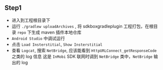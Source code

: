 
## Step1

* 进入到工程根目录下
* 运行 `./gradlew uploadArchives` , 将 sdkboxgradleplugin 工程打包，在根目录 `repo` 下生成 maven 插件本地仓库
* `Android Studio` 中调试运行
* 点击 `Load Insterstitial`, `Show Insterstitial`
* 查看 `Logcat`, 搜索 `NetBridge`, 应该能看到 `HttpURLConnect_getResponseCode` 之类的 log 信息
这是 `InMobi` SDK 联网时调到 `NetBridge` 类中，`NetBridge` 输出的 log
